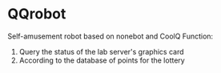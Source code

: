 # QQrobot
 Self-amusement robot based on nonebot and CoolQ
Function:
1. Query the status of the lab server's graphics card
2. According to the database of points for the lottery
